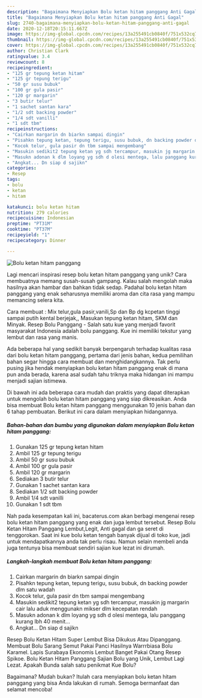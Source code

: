 ```yaml
---
description: "Bagaimana Menyiapkan Bolu ketan hitam panggang Anti Gagal"
title: "Bagaimana Menyiapkan Bolu ketan hitam panggang Anti Gagal"
slug: 2740-bagaimana-menyiapkan-bolu-ketan-hitam-panggang-anti-gagal
date: 2020-12-18T20:15:11.667Z
image: https://img-global.cpcdn.com/recipes/13a255491cb0840f/751x532cq70/bolu-ketan-hitam-panggang-foto-resep-utama.jpg
thumbnail: https://img-global.cpcdn.com/recipes/13a255491cb0840f/751x532cq70/bolu-ketan-hitam-panggang-foto-resep-utama.jpg
cover: https://img-global.cpcdn.com/recipes/13a255491cb0840f/751x532cq70/bolu-ketan-hitam-panggang-foto-resep-utama.jpg
author: Christian Clark
ratingvalue: 3.4
reviewcount: 8
recipeingredient:
- "125 gr tepung ketan hitam"
- "125 gr tepung terigu"
- "50 gr susu bubuk"
- "100 gr gula pasir"
- "120 gr margarin"
- "3 butir telur"
- "1 sachet santan kara"
- "1/2 sdt backing powder"
- "1/4 sdt vanilli"
- "1 sdt tbm"
recipeinstructions:
- "Cairkan margarin dn biarkn sampai dingin"
- "Pisahkn tepung ketan, tepung terigu, susu bubuk, dn backing powder dlm satu wadah"
- "Kocok telur, gula pasir dn tbm sampai mengembang"
- "Masukin sedikit2 tepung ketan yg sdh tercampur, masukin jg margarin cair lalu aduk menggunakn mikser dlm kecepatan rendah"
- "Masukn adonan k dlm loyang yg sdh d olesi mentega, lalu panggang kurang lbh 40 menit..."
- "Angkat... Dn siap d sajikn"
categories:
- Resep
tags:
- bolu
- ketan
- hitam

katakunci: bolu ketan hitam 
nutrition: 279 calories
recipecuisine: Indonesian
preptime: "PT31M"
cooktime: "PT37M"
recipeyield: "1"
recipecategory: Dinner

---
```



![Bolu ketan hitam panggang](https://img-global.cpcdn.com/recipes/13a255491cb0840f/751x532cq70/bolu-ketan-hitam-panggang-foto-resep-utama.jpg)

Lagi mencari inspirasi resep bolu ketan hitam panggang yang unik? Cara membuatnya memang susah-susah gampang. Kalau salah mengolah maka hasilnya akan hambar dan bahkan tidak sedap. Padahal bolu ketan hitam panggang yang enak seharusnya memiliki aroma dan cita rasa yang mampu memancing selera kita.

Cara membuat : Mix telur,gula pasir,vanili,Sp dan Bp dg kcpetan tinggi sampai putih kental berjejak,, Masukan tepung ketan hitam, SKM dan Minyak. Resep Bolu Panggang - Salah satu kue yang menjadi favorit masyarakat Indonesia adalah bolu panggang. Kue ini memiliki tekstur yang lembut dan rasa yang manis.

Ada beberapa hal yang sedikit banyak berpengaruh terhadap kualitas rasa dari bolu ketan hitam panggang, pertama dari jenis bahan, kedua pemilihan bahan segar hingga cara membuat dan menghidangkannya. Tak perlu pusing jika hendak menyiapkan bolu ketan hitam panggang enak di mana pun anda berada, karena asal sudah tahu triknya maka hidangan ini mampu menjadi sajian istimewa.


Di bawah ini ada beberapa cara mudah dan praktis yang dapat diterapkan untuk mengolah bolu ketan hitam panggang yang siap dikreasikan. Anda bisa membuat Bolu ketan hitam panggang menggunakan 10 jenis bahan dan 6 tahap pembuatan. Berikut ini cara dalam menyiapkan hidangannya.

<!--inarticleads1-->

##### Bahan-bahan dan bumbu yang digunakan dalam menyiapkan Bolu ketan hitam panggang:

1. Gunakan 125 gr tepung ketan hitam
1. Ambil 125 gr tepung terigu
1. Ambil 50 gr susu bubuk
1. Ambil 100 gr gula pasir
1. Ambil 120 gr margarin
1. Sediakan 3 butir telur
1. Gunakan 1 sachet santan kara
1. Sediakan 1/2 sdt backing powder
1. Ambil 1/4 sdt vanilli
1. Gunakan 1 sdt tbm


Nah pada kesempatan kali ini, bacaterus.com akan berbagi mengenai resep bolu ketan hitam panggang yang enak dan juga lembut tersebut. Resep Bolu Ketan Hitam Panggang Lembut,Legit, Anti gagal dan ga seret di tenggorokan. Saat ini kue bolu ketan tengah banyak dijual di toko kue, jadi untuk mendapatkannya anda tak perlu risau. Namun selain membeli anda juga tentunya bisa membuat sendiri sajian kue lezat ini dirumah. 

<!--inarticleads2-->

##### Langkah-langkah membuat Bolu ketan hitam panggang:

1. Cairkan margarin dn biarkn sampai dingin
1. Pisahkn tepung ketan, tepung terigu, susu bubuk, dn backing powder dlm satu wadah
1. Kocok telur, gula pasir dn tbm sampai mengembang
1. Masukin sedikit2 tepung ketan yg sdh tercampur, masukin jg margarin cair lalu aduk menggunakn mikser dlm kecepatan rendah
1. Masukn adonan k dlm loyang yg sdh d olesi mentega, lalu panggang kurang lbh 40 menit...
1. Angkat... Dn siap d sajikn


Resep Bolu Ketan Hitam Super Lembut Bisa Dikukus Atau Dipanggang. Membuat Bolu Sarang Semut Pakai Panci Hasilnya Warrrbiasa Bolu Karamel. Lapis Surabaya Ekonomis Lembut Banget Pakai Otang Resep Spikoe. Bolu Ketan Hitam Panggang Sajian Bolu yang Unik, Lembut Lagi Lezat. Apakah Bunda salah satu penikmat Kue Bolu? 

Bagaimana? Mudah bukan? Itulah cara menyiapkan bolu ketan hitam panggang yang bisa Anda lakukan di rumah. Semoga bermanfaat dan selamat mencoba!
